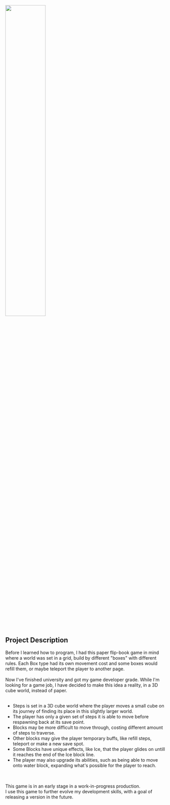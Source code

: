<img src="https://github.com/Bsktrrl/Bsktrrl.github.io/blob/main/images/Showcase.gif" width="50%"/><br>

## Project Description
Before I learned how to program, I had this paper flip-book game in mind where a world was set in a grid, build by different "boxes" with different rules. Each Box type had its own movement cost and some boxes would refill them, or maybe teleport the player to another page.
<br>
<br>
Now I've finished university and got my game developer grade. While I'm looking for a game job, I have decided to make this idea a reality, in a 3D cube world, instead of paper.
<br>
<br>
- Steps is set in a 3D cube world where the player moves a small cube on its journey of finding its place in this slightly larger world.<br>
- The player has only a given set of steps it is able to move before respawning back at its save point.<br>
- Blocks may be more difficult to move through, costing different amount of steps to traverse.<br>
- Other blocks may give the player temporary buffs, like refill steps, teleport or make a new save spot.<br>
- Some Blocks have unique effects, like Ice, that the player glides on untill it reaches the end of the Ice block line.<br>
- The player may also upgrade its abilities, such as being able to move onto water block, expanding what's possible for the player to reach.<br>
<br>
<br>
This game is in an early stage in a work-in-progress production.<br>
I use this game to further evolve my development skills, with a goal of releasing a version in the future.
